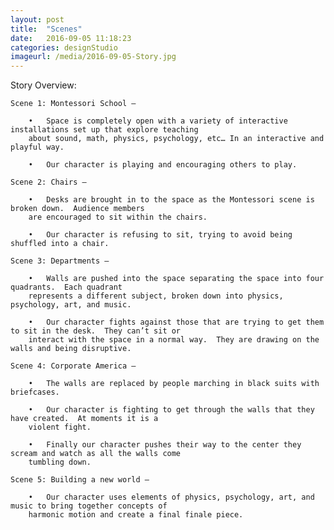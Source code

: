 ```yaml
---
layout: post
title:  "Scenes"
date:   2016-09-05 11:18:23
categories: designStudio
imageurl: /media/2016-09-05-Story.jpg
---
```


Story Overview: 

	Scene 1: Montessori School – 

		•	Space is completely open with a variety of interactive installations set up that explore teaching 
		about sound, math, physics, psychology, etc… In an interactive and playful way.  

		•	Our character is playing and encouraging others to play.  

	Scene 2: Chairs – 

		•	Desks are brought in to the space as the Montessori scene is broken down.  Audience members 
		are encouraged to sit within the chairs. 

		•	Our character is refusing to sit, trying to avoid being shuffled into a chair. 

	Scene 3: Departments – 

		•	Walls are pushed into the space separating the space into four quadrants.  Each quadrant 
		represents a different subject, broken down into physics, psychology, art, and music.  

		•	Our character fights against those that are trying to get them to sit in the desk.  They can’t sit or 
		interact with the space in a normal way.  They are drawing on the walls and being disruptive.  

	Scene 4: Corporate America – 

		•	The walls are replaced by people marching in black suits with briefcases.  

		•	Our character is fighting to get through the walls that they have created.  At moments it is a 
		violent fight.  

		•	Finally our character pushes their way to the center they scream and watch as all the walls come 
		tumbling down. 

	Scene 5: Building a new world – 

		•	Our character uses elements of physics, psychology, art, and music to bring together concepts of 
		harmonic motion and create a final finale piece. 



